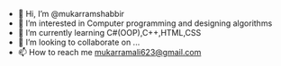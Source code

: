 - 👋 Hi, I’m @mukarramshabbir
- 👀 I’m interested in Computer programming and designing algorithms
- 🌱 I’m currently learning C#(OOP),C++,HTML,CSS
- 💞️ I’m looking to collaborate on ...
- 📫 How to reach me mukarramali623@gmail.com

<!---
mukarramshabbir/mukarramshabbir is a ✨ special ✨ repository because its `README.md` (this file) appears on your GitHub profile.
You can click the Preview link to take a look at your changes.
--->
